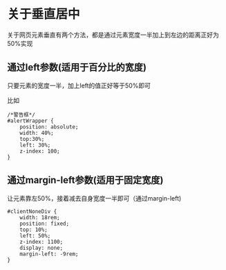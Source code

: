 # 关于垂直居中

关于网页元素垂直有两个方法，都是通过元素宽度一半加上到左边的距离正好为50%实现

## 通过left参数(适用于百分比的宽度)

只要元素的宽度一半，加上left的值正好等于50%即可

比如

```
/*警告框*/
#alertWrapper {
    position: absolute;
    width: 40%;
    top:30%;
    left: 30%;
    z-index: 100;
}
```

## 通过margin-left参数(适用于固定宽度)

让元素靠左50%，接着减去自身宽度一半即可（通过margin-left)

```
#clientNoneDiv {
    width: 18rem;
    position: fixed;
    top: 10%;
    left: 50%;
    z-index: 1100;
    display: none;
    margin-left: -9rem;
}
```